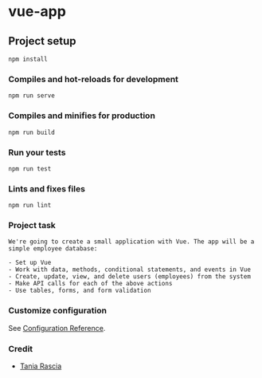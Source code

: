 # vue-app

## Project setup
```
npm install
```

### Compiles and hot-reloads for development
```
npm run serve
```

### Compiles and minifies for production
```
npm run build
```

### Run your tests
```
npm run test
```

### Lints and fixes files
```
npm run lint
```

### Project task
```
We're going to create a small application with Vue. The app will be a simple employee database:

- Set up Vue
- Work with data, methods, conditional statements, and events in Vue
- Create, update, view, and delete users (employees) from the system
- Make API calls for each of the above actions
- Use tables, forms, and form validation
```

### Customize configuration
See [Configuration Reference](https://cli.vuejs.org/config/).

### Credit 
- [Tania Rascia](https://www.taniarascia.com/)
